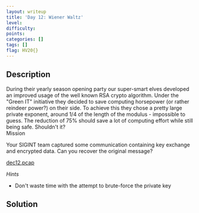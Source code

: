 ```yaml
---
layout: writeup
title: 'Day 12: Wiener Waltz'
level:
difficulty:
points:
categories: []
tags: []
flag: HV20{}
---
```

## Description

During their yearly season opening party our super-smart elves developed
an improved usage of the well known RSA crypto algorithm. Under the
"Green IT" initiative they decided to save computing horsepower (or
rather reindeer power?) on their side. To achieve this they chose a
pretty large private exponent, around 1/4 of the length of the modulus -
impossible to guess. The reduction of 75% should save a lot of computing
effort while still being safe. Shouldn't it?  
Mission

Your SIGINT team captured some communication containing key exchange and
encrypted data. Can you recover the original message?

[dec12.pcap](writeupfiles/dec12.pcap)

*Hints*

* Don't waste time with the attempt to brute-force the private key

## Solution

